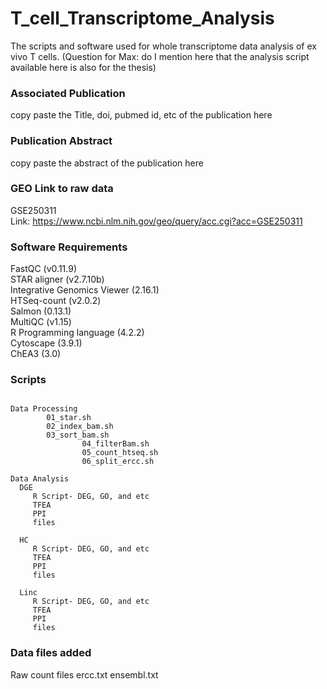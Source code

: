 # T_cell_Transcriptome_Analysis
The scripts and software used for whole transcriptome data analysis of ex vivo T cells. (Question for Max: do I mention here that the analysis script available here is also for the thesis)

### Associated Publication
copy paste the Title, doi, pubmed id, etc of the publication here

### Publication Abstract
copy paste the abstract of the publication here

### GEO Link to raw data 
GSE250311\
Link: https://www.ncbi.nlm.nih.gov/geo/query/acc.cgi?acc=GSE250311

### Software Requirements
FastQC (v0.11.9)\
STAR aligner (v2.7.10b)\
Integrative Genomics Viewer (2.16.1)\
HTSeq-count (v2.0.2)\
Salmon (0.13.1)\
MultiQC (v1.15)\
R Programming language (4.2.2)\
Cytoscape (3.9.1)\
ChEA3 (3.0)

### Scripts
```

Data Processing
		01_star.sh
		02_index_bam.sh
		03_sort_bam.sh
                04_filterBam.sh
                05_count_htseq.sh
                06_split_ercc.sh

Data Analysis 
  DGE
     R Script- DEG, GO, and etc
	 TFEA
	 PPI
	 files
  
  HC	 
     R Script- DEG, GO, and etc
	 TFEA
	 PPI
	 files
  
  Linc
     R Script- DEG, GO, and etc
	 TFEA
	 PPI
	 files
  ```  
    
### Data files added
Raw count files
	ercc.txt
	ensembl.txt


